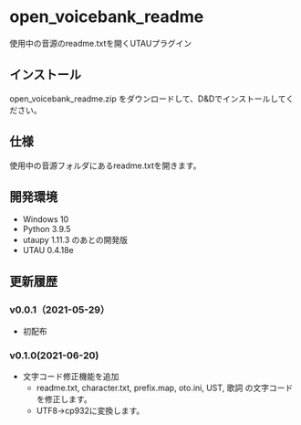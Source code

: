# open_voicebank_readme

使用中の音源のreadme.txtを開くUTAUプラグイン

## インストール

open_voicebank_readme.zip をダウンロードして、D&Dでインストールしてください。

## 仕様

使用中の音源フォルダにあるreadme.txtを開きます。

## 開発環境

- Windows 10
- Python 3.9.5
- utaupy 1.11.3 のあとの開発版
- UTAU 0.4.18e

## 更新履歴

### v0.0.1（2021-05-29）

- 初配布

### v0.1.0(2021-06-20)

- 文字コード修正機能を追加
    - readme.txt, character.txt, prefix.map, oto.ini, UST, 歌詞 の文字コードを修正します。
    - UTF8→cp932に変換します。
